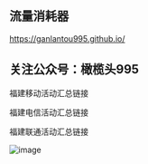 
流量消耗器
-
https://ganlantou995.github.io/

关注公众号：橄榄头995 
---
福建移动活动汇总链接
 
福建电信活动汇总链接
 
福建联通活动汇总链接

![image](vx.png)
